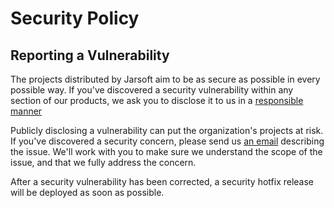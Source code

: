 # Security Policy

## Reporting a Vulnerability

The projects distributed by Jarsoft aim to be as secure as possible in every possible way. If you've discovered a security vulnerability within any section of our products, we ask you to disclose it to us in a [responsible manner](http://en.wikipedia.org/wiki/Responsible_disclosure)

Publicly disclosing a vulnerability can put the organization's projects at risk. If you've discovered a security concern, please send us [an email](mailto:security@jar.run,system@jar.run?subject=%5BJARSOFT-SECURITY%5D) describing the issue. We'll work with you to make sure we understand the scope of the issue, and that we fully address the concern.

After a security vulnerability has been corrected, a security hotfix release will be deployed as soon as possible.
